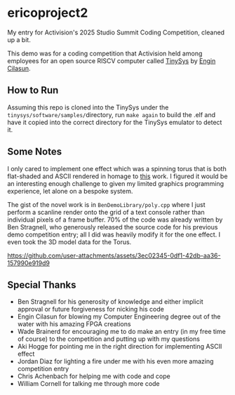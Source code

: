 # ericoproject2
My entry for Activision's 2025 Studio Summit Coding Competition, cleaned up a bit.

This demo was for a coding competition that Activision held among employees for an open source RISCV computer called [TinySys](https://github.com/ecilasun/tinysys) by [Engin Cilasun](https://github.com/ecilasun). 

## How to Run
Assuming this repo is cloned into the TinySys under the `tinysys/software/samples/`directory, run `make again` to build the .elf and have it copied into the correct directory for the TinySys emulator to detect it. 

## Some Notes
I only cared to implement one effect which was a spinning torus that is both flat-shaded and ASCII rendered in homage to [this](https://www.a1k0n.net/2011/07/20/donut-math.html) work. I figured it would be an interesting enough challenge to given my limited graphics programming experience, let alone on a bespoke system. 

The gist of the novel work is in `BenDemoLibrary/poly.cpp` where I just perform a scanline render onto the grid of a text console rather than individual pixels of a frame buffer. 70% of the code was already written by Ben Stragnell, who generously released the source code for his previous demo competition entry; all I did was heavily modify it for the one effect. I even took the 3D model data for the Torus.



https://github.com/user-attachments/assets/3ec02345-0df1-42db-aa36-157990e919d9


## Special Thanks

* Ben Stragnell for his generosity of knowledge and either implicit approval or future forgiveness for nicking his code
* Engin Cilasun for blowing my Computer Engineering degree out of the water with his amazing FPGA creations
* Wade Brainerd for encouraging me to do make an entry (in my free time of course) to the competition and putting up with my questions
* Aki Hogge for pointing me in the right direction for implementing ASCII effect
* Jordan Diaz for lighting a fire under me with his even more amazing competition entry
* Chris Achenbach for helping me with code and cope
* William Cornell for talking me through more code

